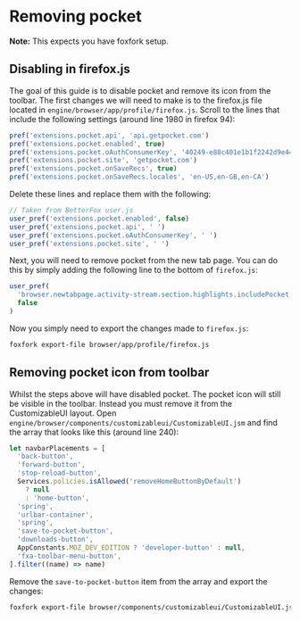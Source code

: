 # Removing pocket

**Note:** This expects you have foxfork setup.

## Disabling in firefox.js

The goal of this guide is to disable pocket and remove its icon from the toolbar. The first changes we will need to make is to the firefox.js file located in `engine/browser/app/profile/firefox.js`. Scroll to the lines that include the following settings (around line 1980 in firefox 94):

```js
pref('extensions.pocket.api', 'api.getpocket.com')
pref('extensions.pocket.enabled', true)
pref('extensions.pocket.oAuthConsumerKey', '40249-e88c401e1b1f2242d9e441c4')
pref('extensions.pocket.site', 'getpocket.com')
pref('extensions.pocket.onSaveRecs', true)
pref('extensions.pocket.onSaveRecs.locales', 'en-US,en-GB,en-CA')
```

Delete these lines and replace them with the following:

```js
// Taken from BetterFox user.js
user_pref('extensions.pocket.enabled', false)
user_pref('extensions.pocket.api', ' ')
user_pref('extensions.pocket.oAuthConsumerKey', ' ')
user_pref('extensions.pocket.site', ' ')
```

Next, you will need to remove pocket from the new tab page. You can do this by simply adding the following line to the bottom of `firefox.js`:

```js
user_pref(
  'browser.newtabpage.activity-stream.section.highlights.includePocket',
  false
)
```

Now you simply need to export the changes made to `firefox.js`:

```sh
foxfork export-file browser/app/profile/firefox.js
```

## Removing pocket icon from toolbar

Whilst the steps above will have disabled pocket. The pocket icon will still be visible in the toolbar. Instead you must remove it from the CustomizableUI layout. Open `engine/browser/components/customizableui/CustomizableUI.jsm` and find the array that looks like this (around line 240):

```js
let navbarPlacements = [
  'back-button',
  'forward-button',
  'stop-reload-button',
  Services.policies.isAllowed('removeHomeButtonByDefault')
    ? null
    : 'home-button',
  'spring',
  'urlbar-container',
  'spring',
  'save-to-pocket-button',
  'downloads-button',
  AppConstants.MOZ_DEV_EDITION ? 'developer-button' : null,
  'fxa-toolbar-menu-button',
].filter((name) => name)
```

Remove the `save-to-pocket-button` item from the array and export the changes:

```sh
foxfork export-file browser/components/customizableui/CustomizableUI.jsm
```
